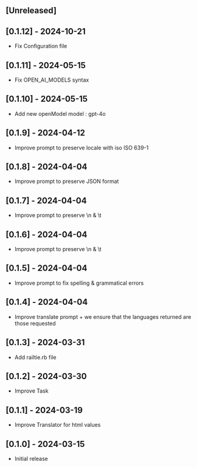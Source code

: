 ## [Unreleased]

## [0.1.12] - 2024-10-21

- Fix Configuration file

## [0.1.11] - 2024-05-15

- Fix OPEN_AI_MODELS syntax

## [0.1.10] - 2024-05-15

- Add new openModel model : gpt-4o

## [0.1.9] - 2024-04-12

- Improve prompt to preserve locale with iso ISO 639-1

## [0.1.8] - 2024-04-04

- Improve prompt to preserve JSON format

## [0.1.7] - 2024-04-04

- Improve prompt to preserve  \n & \t

## [0.1.6] - 2024-04-04

- Improve prompt to preserve  \n & \t

## [0.1.5] - 2024-04-04

- Improve prompt to fix spelling & grammatical errors

## [0.1.4] - 2024-04-04

- Improve translate prompt + we ensure that the languages returned are those requested

## [0.1.3] - 2024-03-31

- Add railtie.rb file

## [0.1.2] - 2024-03-30

- Improve Task

## [0.1.1] - 2024-03-19

- Improve Translator for html values

## [0.1.0] - 2024-03-15

- Initial release
